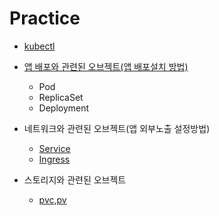 # Practice

- [kubectl](https://github.com/YunanJeong/container-orchestration/blob/main/kubernetes/practice/0_kubectl.md)

- [앱 배포와 관련된 오브젝트(앱 배포설치 방법)](https://github.com/YunanJeong/container-orchestration/blob/main/kubernetes/practice/1_k8s_obj_app.md)
  - Pod
  - ReplicaSet
  - Deployment

- 네트워크와 관련된 오브젝트(앱 외부노출 설정방법)
  - [Service](https://github.com/YunanJeong/container-orchestration/blob/main/kubernetes/practice/2_k8s_obj_network_service.md)
  - [Ingress](https://github.com/YunanJeong/container-orchestration/blob/main/kubernetes/practice/3_k8s_obj_network_ingress.md)

- 스토리지와 관련된 오브젝트
  - [pvc,pv](https://github.com/YunanJeong/container-orchestration/blob/main/kubernetes/practice/4_k8s_obj_storage.md)
  